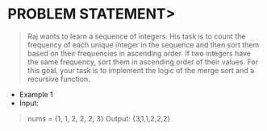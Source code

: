 # PROBLEM STATEMENT>
> Raj wants to learn a sequence of integers. His task is to count the frequency of each unique integer in the sequence and then sort them based on their
> frequencies in ascending order. If two integers have the same frequency, sort them in ascending order of their values.
> For this goal, your task is to implement the logic of the merge sort and a recursive function.
- Example 1
- Input:
> nums = {1, 1, 2, 2, 2, 3}
> Output: {3,1,1,2,2,2}